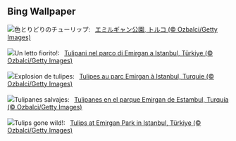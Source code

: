 ## Bing Wallpaper
![](https://www.bing.com/th?id=OHR.EmirganPark_JA-JP9127414605_UHD.jpg&w=1000)色とりどりのチューリップ:&nbsp;&ensp;[エミルギャン公園, トルコ (© Ozbalci/Getty Images)](https://www.bing.com/th?id=OHR.EmirganPark_JA-JP9127414605_UHD.jpg)
<br><br/>
![](https://www.bing.com/th?id=OHR.EmirganPark_IT-IT4111429731_UHD.jpg&w=1000)Un letto fiorito!:&nbsp;&ensp;[Tulipani nel parco di Emirgan a Istanbul, Türkiye (© Ozbalci/Getty Images)](https://www.bing.com/th?id=OHR.EmirganPark_IT-IT4111429731_UHD.jpg)
<br><br/>
![](https://www.bing.com/th?id=OHR.EmirganPark_FR-FR7936573020_UHD.jpg&w=1000)Explosion de tulipes:&nbsp;&ensp;[Tulipes au parc Emirgan à Istanbul, Turquie (© Ozbalci/Getty Images)](https://www.bing.com/th?id=OHR.EmirganPark_FR-FR7936573020_UHD.jpg)
<br><br/>
![](https://www.bing.com/th?id=OHR.EmirganPark_ES-ES9914635788_UHD.jpg&w=1000)Tulipanes salvajes:&nbsp;&ensp;[Tulipanes en el parque Emirgan de Estambul, Turquía (© Ozbalci/Getty Images)](https://www.bing.com/th?id=OHR.EmirganPark_ES-ES9914635788_UHD.jpg)
<br><br/>
![](https://www.bing.com/th?id=OHR.EmirganPark_EN-GB1032868040_UHD.jpg&w=1000)Tulips gone wild!:&nbsp;&ensp;[Tulips at Emirgan Park in Istanbul, Türkiye (© Ozbalci/Getty Images)](https://www.bing.com/th?id=OHR.EmirganPark_EN-GB1032868040_UHD.jpg)
<br><br/>
